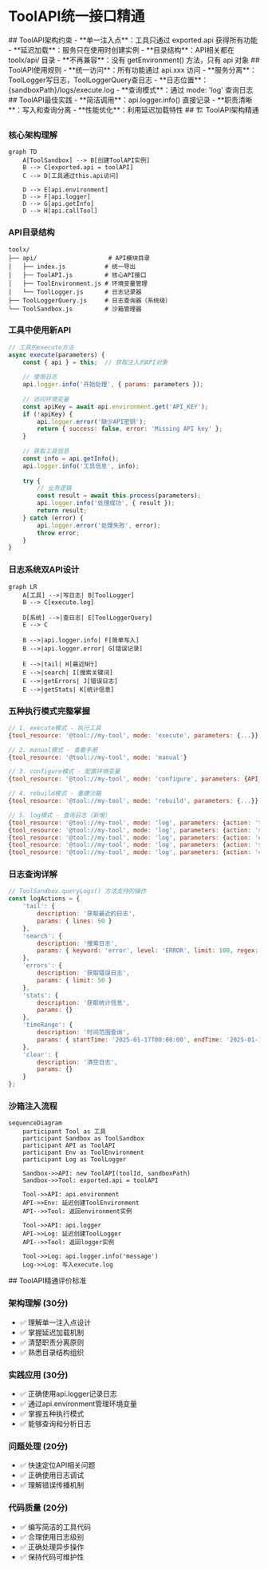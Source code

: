 # ToolAPI统一接口精通

<execution>

<constraint>
## ToolAPI架构约束
- **单一注入点**：工具只通过 exported.api 获得所有功能
- **延迟加载**：服务只在使用时创建实例
- **目录结构**：API相关都在 toolx/api/ 目录
- **不再兼容**：没有 getEnvironment() 方法，只有 api 对象
</constraint>

<rule>
## ToolAPI使用规则
- **统一访问**：所有功能通过 api.xxx 访问
- **服务分离**：ToolLogger写日志，ToolLoggerQuery查日志
- **日志位置**：{sandboxPath}/logs/execute.log
- **查询模式**：通过 mode: 'log' 查询日志
</rule>

<guideline>
## ToolAPI最佳实践
- **简洁调用**：api.logger.info() 直接记录
- **职责清晰**：写入和查询分离
- **性能优化**：利用延迟加载特性
</guideline>

<process>
## 🏗️ ToolAPI架构精通

### 核心架构理解

```mermaid
graph TD
    A[ToolSandbox] --> B[创建ToolAPI实例]
    B --> C[exported.api = toolAPI]
    C --> D[工具通过this.api访问]
    
    D --> E[api.environment]
    D --> F[api.logger]
    D --> G[api.getInfo]
    D --> H[api.callTool]
```

### API目录结构
```
toolx/
├── api/                    # API模块目录
│   ├── index.js           # 统一导出
│   ├── ToolAPI.js         # 核心API接口
│   ├── ToolEnvironment.js # 环境变量管理
│   └── ToolLogger.js      # 日志记录器
├── ToolLoggerQuery.js     # 日志查询器（系统级）
└── ToolSandbox.js         # 沙箱管理器
```

### 工具中使用新API

```javascript
// 工具的execute方法
async execute(parameters) {
    const { api } = this;  // 获取注入的API对象
    
    // 使用日志
    api.logger.info('开始处理', { params: parameters });
    
    // 访问环境变量
    const apiKey = await api.environment.get('API_KEY');
    if (!apiKey) {
        api.logger.error('缺少API密钥');
        return { success: false, error: 'Missing API key' };
    }
    
    // 获取工具信息
    const info = api.getInfo();
    api.logger.info('工具信息', info);
    
    try {
        // 业务逻辑
        const result = await this.process(parameters);
        api.logger.info('处理成功', { result });
        return result;
    } catch (error) {
        api.logger.error('处理失败', error);
        throw error;
    }
}
```

### 日志系统双API设计

```mermaid
graph LR
    A[工具] -->|写日志| B[ToolLogger]
    B --> C[execute.log]
    
    D[系统] -->|查日志| E[ToolLoggerQuery]
    E --> C
    
    B -->|api.logger.info| F[简单写入]
    B -->|api.logger.error| G[错误记录]
    
    E -->|tail| H[最近N行]
    E -->|search| I[搜索关键词]
    E -->|getErrors| J[错误日志]
    E -->|getStats| K[统计信息]
```

### 五种执行模式完整掌握

```javascript
// 1. execute模式 - 执行工具
{tool_resource: '@tool://my-tool', mode: 'execute', parameters: {...}}

// 2. manual模式 - 查看手册
{tool_resource: '@tool://my-tool', mode: 'manual'}

// 3. configure模式 - 配置环境变量
{tool_resource: '@tool://my-tool', mode: 'configure', parameters: {API_KEY: 'xxx'}}

// 4. rebuild模式 - 重建沙箱
{tool_resource: '@tool://my-tool', mode: 'rebuild', parameters: {...}}

// 5. log模式 - 查询日志（新增）
{tool_resource: '@tool://my-tool', mode: 'log', parameters: {action: 'tail', lines: 50}}
{tool_resource: '@tool://my-tool', mode: 'log', parameters: {action: 'search', keyword: 'error'}}
{tool_resource: '@tool://my-tool', mode: 'log', parameters: {action: 'errors', limit: 20}}
{tool_resource: '@tool://my-tool', mode: 'log', parameters: {action: 'stats'}}
{tool_resource: '@tool://my-tool', mode: 'log', parameters: {action: 'clear'}}
```

### 日志查询详解

```javascript
// ToolSandbox.queryLogs() 方法支持的操作
const logActions = {
    'tail': {
        description: '获取最近的日志',
        params: { lines: 50 }
    },
    'search': {
        description: '搜索日志',
        params: { keyword: 'error', level: 'ERROR', limit: 100, regex: false }
    },
    'errors': {
        description: '获取错误日志',
        params: { limit: 50 }
    },
    'stats': {
        description: '获取统计信息',
        params: {}
    },
    'timeRange': {
        description: '时间范围查询',
        params: { startTime: '2025-01-17T00:00:00', endTime: '2025-01-17T23:59:59' }
    },
    'clear': {
        description: '清空日志',
        params: {}
    }
};
```

### 沙箱注入流程

```mermaid
sequenceDiagram
    participant Tool as 工具
    participant Sandbox as ToolSandbox
    participant API as ToolAPI
    participant Env as ToolEnvironment
    participant Log as ToolLogger
    
    Sandbox->>API: new ToolAPI(toolId, sandboxPath)
    Sandbox->>Tool: exported.api = toolAPI
    
    Tool->>API: api.environment
    API->>Env: 延迟创建ToolEnvironment
    API-->>Tool: 返回environment实例
    
    Tool->>API: api.logger
    API->>Log: 延迟创建ToolLogger
    API-->>Tool: 返回logger实例
    
    Tool->>Log: api.logger.info('message')
    Log->>Log: 写入execute.log
```

</process>

<criteria>
## ToolAPI精通评价标准

### 架构理解 (30分)
- ✅ 理解单一注入点设计
- ✅ 掌握延迟加载机制
- ✅ 清楚职责分离原则
- ✅ 熟悉目录结构组织

### 实践应用 (30分)
- ✅ 正确使用api.logger记录日志
- ✅ 通过api.environment管理环境变量
- ✅ 掌握五种执行模式
- ✅ 能够查询和分析日志

### 问题处理 (20分)
- ✅ 快速定位API相关问题
- ✅ 正确使用日志调试
- ✅ 理解错误传播机制

### 代码质量 (20分)
- ✅ 编写简洁的工具代码
- ✅ 合理使用日志级别
- ✅ 正确处理异步操作
- ✅ 保持代码可维护性

</criteria>

</execution>